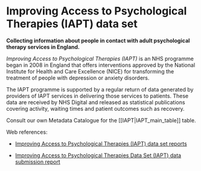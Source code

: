 # Improving Access to Psychological Therapies (IAPT) data set
**Collecting information about people in contact with adult psychological therapy services in England.**

*Improving Access to Psychological Therapies (IAPT)* is an NHS programme began in 2008 in England that offers interventions approved by the National Institute for Health and Care Excellence (NICE) for transforming the treatment of people with depression or anxiety disorders. 

The IAPT programme is supported by a regular return of data generated by providers of IAPT services in delivering those services to patients. These data are received by NHS Digital and released as statistical publications covering activity, waiting times and patient outcomes such as recovery.


Consult our own Metadata Catalogue for the [[IAPT|IAPT_main_table]] table.

Web references:

*  [Improving Access to Psychological Therapies (IAPT) data set reports](https://digital.nhs.uk/data-and-information/data-collections-and-data-sets/data-sets/improving-access-to-psychological-therapies-data-set/improving-access-to-psychological-therapies-data-set-reports)

*  [Improving Access to Psychological Therapies Data Set (IAPT) data submission report](https://digital.nhs.uk/data-and-information/data-collections-and-data-sets/data-sets/improving-access-to-psychological-therapies-data-set/submission-update)

